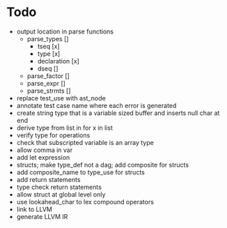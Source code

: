 # Todo
* output location in parse functions
  * parse_types []
    * tseq [x]
    * type [x]
    * declaration [x]
    * dseq []
  * parse_factor []
  * parse_expr []
  * parse_strmts []
* replace test_use with ast_node
* annotate test case name where each error is generated
* create string type that is a variable sized buffer and inserts null char at end
* derive type from list in for x in list
* verify type for operations
* check that subscripted variable is an array type
* allow comma in var
* add let expression
* structs; make type_def not a dag; add composite for structs
* add composite_name to type_use for structs
* add return statements
* type check return statements
* allow struct at global level only
* use lookahead_char to lex compound operators
* link to LLVM
* generate LLVM IR